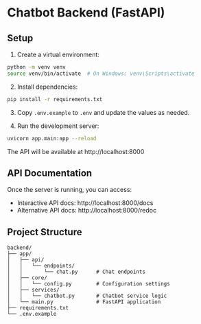 # Chatbot Backend (FastAPI)

## Setup

1. Create a virtual environment:
```bash
python -m venv venv
source venv/bin/activate  # On Windows: venv\Scripts\activate
```

2. Install dependencies:
```bash
pip install -r requirements.txt
```

3. Copy `.env.example` to `.env` and update the values as needed.

4. Run the development server:
```bash
uvicorn app.main:app --reload
```

The API will be available at http://localhost:8000

## API Documentation

Once the server is running, you can access:
- Interactive API docs: http://localhost:8000/docs
- Alternative API docs: http://localhost:8000/redoc

## Project Structure

```
backend/
├── app/
│   ├── api/
│   │   └── endpoints/
│   │       └── chat.py      # Chat endpoints
│   ├── core/
│   │   └── config.py        # Configuration settings
│   ├── services/
│   │   └── chatbot.py       # Chatbot service logic
│   └── main.py              # FastAPI application
├── requirements.txt
└── .env.example
```